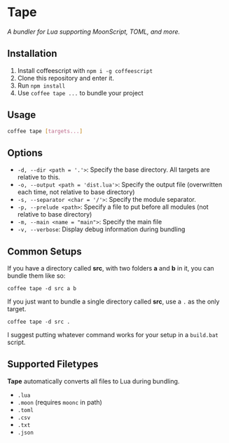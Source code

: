 
# Tape
*A bundler for Lua supporting MoonScript, TOML, and more.*


## Installation
1. Install coffeescript with `npm i -g coffeescript`
2. Clone this repository and enter it.
3. Run `npm install`
4. Use `coffee tape ...` to bundle your project

## Usage
```sh
coffee tape [targets...]
```

## Options
- `-d, --dir <path = '.'>`: Specify the base directory. All targets are relative to this.
- `-o, --output <path = 'dist.lua'>`: Specify the output file (overwritten each time, not relative to base directory)
- `-s, --separator <char = '/'>`: Specify the module separator.
- `-p, --prelude <path>`: Specify a file to put before all modules (not relative to base directory)
- `-m, --main <name = "main">`: Specify the main file
- `-v, --verbose`: Display debug information during bundling

## Common Setups
If you have a directory called **src**, with two folders **a** and **b** in it, you can bundle them like so:
```
coffee tape -d src a b
```

If you just want to bundle a single directory called **src**, use a `.` as the only target.
```
coffee tape -d src .
```
I suggest putting whatever command works for your setup in a `build.bat` script.

## Supported Filetypes
**Tape** automatically converts all files to Lua during bundling.
- `.lua`
- `.moon` (requires `moonc` in path)
- `.toml`
- `.csv`
- `.txt`
- `.json`

